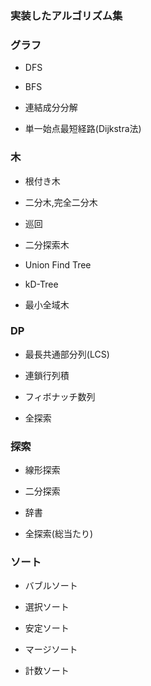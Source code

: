 ### 実装したアルゴリズム集

### グラフ
- DFS

- BFS

- 連結成分分解

- 単一始点最短経路(Dijkstra法)

### 木
- 根付き木

- 二分木,完全二分木

- 巡回

- 二分探索木

- Union Find Tree

- kD-Tree

- 最小全域木

### DP
- 最長共通部分列(LCS)

- 連鎖行列積

- フィボナッチ数列

- 全探索

### 探索
- 線形探索

- 二分探索

- 辞書

- 全探索(総当たり)

### ソート
- バブルソート

- 選択ソート

- 安定ソート

- マージソート

- 計数ソート



